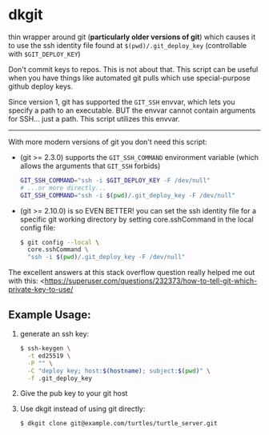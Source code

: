 # dkgit

thin wrapper around git (**particularly older versions of git**) which causes it to use the ssh identity file found at `$(pwd)/.git_deploy_key` (controllable with `$GIT_DEPLOY_KEY`)

Don't commit keys to repos. This is not about that. This script can be useful when you have things like automated git pulls which use special-purpose github deploy keys.

Since version 1, git has supported the `GIT_SSH` envvar, which lets you specify a path to an executable. BUT the envvar cannot contain arguments for SSH... just a path. This script utilizes this envvar.

---

With more modern versions of git you don't need this script:

* (git >= 2.3.0) supports the `GIT_SSH_COMMAND` environment variable (which allows the arguments that `GIT_SSH` forbids)

    ```sh
    GIT_SSH_COMMAND="ssh -i $GIT_DEPLOY_KEY -F /dev/null"
    # ...or more directly...
    GIT_SSH_COMMAND="ssh -i $(pwd)/.git_deploy_key -F /dev/null"
    ```

* (git >= 2.10.0) is so EVEN BETTER! you can set the ssh identity file for a specific git working directory by setting core.sshCommand in the local config file:

    ```sh
    $ git config --local \
      core.sshCommand \
      "ssh -i $(pwd)/.git_deploy_key -F /dev/null"
    ```

The excellent answers at this stack overflow question really helped me out with this: <https://superuser.com/questions/232373/how-to-tell-git-which-private-key-to-use/


## Example Usage:

1. generate an ssh key:

    ```sh
    $ ssh-keygen \
      -t ed25519 \
      -P "" \
      -C "deploy key; host:$(hostname); subject:$(pwd)" \
      -f .git_deploy_key
    ```

2. Give the pub key to your git host

2. Use dkgit instead of using git directly:

    ```sh
    $ dkgit clone git@example.com/turtles/turtle_server.git
    ```
